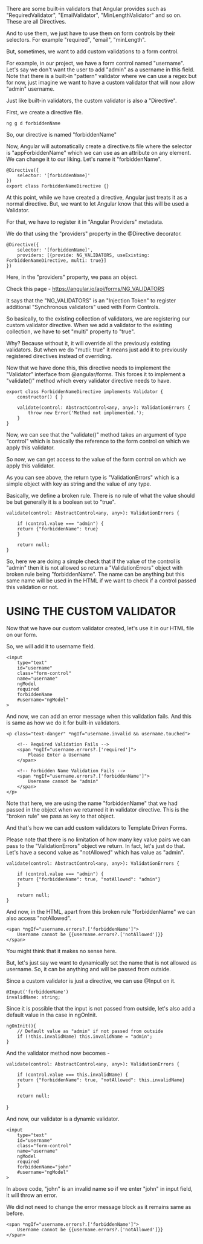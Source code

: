 There are some built-in validators that Angular provides such as "RequiredValidator", "EmailValidator", "MinLengthValidator" and so on. These are all Directives.

And to use them, we just have to use them on form controls by their selectors. For example "required", "email", "minLength".

But, sometimes, we want to add custom validations to a form control.

For example, in our project, we have a form control named "username". Let's say we don't want the user to add "admin" as a username in this field. Note that there is a built-in "pattern" validator where we can use a regex but for now, just imagine we want to have a custom validator that will now allow "admin" username.

Just like built-in validators, the custom validator is also a "Directive".

First, we create a directive file.

    ng g d forbiddenName

So, our directive is named "forbiddenName"

Now, Angular will automatically create a directive.ts file where the selector is "appForbiddenName" which we can use as an attribute on any element. We can change it to our liking. Let's name it "forbiddenName".

    @Directive({
        selector: '[forbiddenName]'
    })
    export class ForbiddenNameDirective {}

At this point, while we have created a directive, Angular just treats it as a normal directive. But, we want to let Angular know that this will be used a Validator.

For that, we have to register it in "Angular Providers" metadata.

We do that using the "providers" property in the @Directive decorator.

    @Directive({
        selector: '[forbiddenName]',
        providers: [{provide: NG_VALIDATORS, useExisting: ForbiddenNameDirective, multi: true}]
    })

Here, in the "providers" property, we pass an object.

Check this page - https://angular.io/api/forms/NG_VALIDATORS

It says that the "NG_VALIDATORS" is an "Injection Token" to register additional "Synchronous validators" used with Form Controls.

So basically, to the existing collection of validators, we are registering our custom validator directive. When we add a validator to the existing collection, we have to set "multi" property to "true". 

Why? Because without it, it will override all the previously existing validators. But when we do "mutli: true" it means just add it to previously registered directives instead of overriding.

Now that we have done this, this directive needs to implement the "Validator" interface from @angular/forms. This forces it to implement a "validate()" method which every validator directive needs to have.

    export class ForbiddenNameDirective implements Validator {
        constructor() { }

        validate(control: AbstractControl<any, any>): ValidationErrors {
            throw new Error('Method not implemented.');
        }
    }

Now, we can see that the "validate()" method takes an argument of type "control" which is basically the reference to the form control on which we apply this validator.

So now, we can get access to the value of the form control on which we apply this validator.

As you can see above, the return type is "ValidationErrors" which is a simple object with key as string and the value of any type. 

Basically, we define a broken rule. There is no rule of what the value should be but generally it is a boolean set to "true".

    validate(control: AbstractControl<any, any>): ValidationErrors {

        if (control.value === "admin") {
        return {"forbiddenName": true}
        }

        return null;
    }

So, here we are doing a simple check that if the value of the control is "admin" then it is not allowed so return a "ValidationErrors" object with broken rule being "forbiddenName". The name can be anything but this same name will be used in the HTML if we want to check if a control passed this validation or not.


# USING THE CUSTOM VALIDATOR

Now that we have our custom validator created, let's use it in our HTML file on our form.

So, we will add it to username field.

    <input 
        type="text" 
        id="username"
        class="form-control"
        name="username" 
        ngModel
        required
        forbiddenName
        #username="ngModel"
    >

And now, we can add an error message when this validation fails. And this is same as how we do it for built-in validators.

    <p class="text-danger" *ngIf="username.invalid && username.touched">

        <!-- Required Validation Fails -->
        <span *ngIf="username.errors?.['required']">
            Please Enter a Username
        </span>

        <!-- Forbidden Name Validation Fails -->
        <span *ngIf="username.errors?.['forbiddenName']">
            Username cannot be "admin"
        </span>
    </p>


Note that here, we are using the name "forbiddenName" that we had passed in the object when we returned it in validator directive. This is the "broken rule" we pass as key to that object.

And that's how we can add custom validators to Template Driven Forms.

Please note that there is no limitation of how many key value pairs we can pass to the "ValidationErrors" object we return. In fact, let's just do that. Let's have a second value as "notAllowed" which has value as "admin". 

    validate(control: AbstractControl<any, any>): ValidationErrors {

        if (control.value === "admin") {
        return {"forbiddenName": true, "notAllowed": "admin"}
        }

        return null;
    }

And now, in the HTML, apart from this broken rule "forbiddenName" we can also access "notAllowed". 


    <span *ngIf="username.errors?.['forbiddenName']">
        Username cannot be {{username.errors?.['notAllowed']}}
    </span>

You might think that it makes no sense here.

But, let's just say we want to dynamically set the name that is not allowed as username. So, it can be anything and will be passed from outside.

Since a custom validator is just a directive, we can use @Input on it.

    @Input('forbiddenName')
    invalidName: string;

Since it is possible that the input is not passed from outside, let's also add a default value in tha case in ngOnInit.

    ngOnInit(){
        // Default value as "admin" if not passed from outside
        if (!this.invalidName) this.invalidName = "admin";
    }

And the validator method now becomes - 

    validate(control: AbstractControl<any, any>): ValidationErrors {

        if (control.value === this.invalidName) {
        return {"forbiddenName": true, "notAllowed": this.invalidName}
        }

        return null;
  }

And now, our validator is a dynamic validator.

    <input 
        type="text" 
        id="username"
        class="form-control"
        name="username" 
        ngModel
        required
        forbiddenName="john"
        #username="ngModel"
    >

In above code, "john" is an invalid name so if we enter "john" in input field, it will throw an error.

We did not need to change the error message block as it remains same as before.

    <span *ngIf="username.errors?.['forbiddenName']">
        Username cannot be {{username.errors?.['notAllowed']}}
    </span>